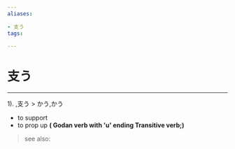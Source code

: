 ```yaml
---
aliases:
    
- 支う
tags:
    
---
```


# 支う
---
1).
,支う > かう,かう

- to support
- to prop up
**( Godan verb with 'u' ending Transitive verb;)**
> see also: 
            